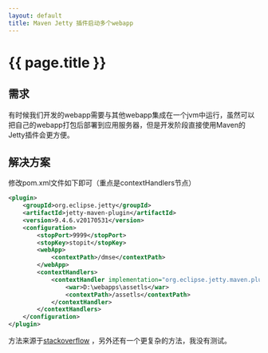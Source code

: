 ```yaml
---
layout: default
title: Maven Jetty 插件启动多个webapp
---
```


# {{ page.title }}
## 需求
有时候我们开发的webapp需要与其他webapp集成在一个jvm中运行，虽然可以把自己的webapp打包后部署到应用服务器，但是开发阶段直接使用Maven的Jetty插件会更方便。

## 解决方案
修改pom.xml文件如下即可（重点是contextHandlers节点）
```xml
<plugin>
	<groupId>org.eclipse.jetty</groupId>
	<artifactId>jetty-maven-plugin</artifactId>
	<version>9.4.6.v20170531</version>
	<configuration>
		<stopPort>9999</stopPort>
		<stopKey>stopit</stopKey>
		<webApp>
			<contextPath>/dmse</contextPath>
		</webApp>
		<contextHandlers>
			<contextHandler implementation="org.eclipse.jetty.maven.plugin.JettyWebAppContext">
				<war>D:\webapps\assetls</war>
				<contextPath>/assetls</contextPath>
			</contextHandler>
		</contextHandlers>
	</configuration>
</plugin>
```

方法来源于[stackoverflow](https://stackoverflow.com/questions/5519066/possible-to-run-two-webapps-at-once-when-developing-with-maven-eclipse) ，另外还有一个更复杂的方法，我没有测试。
